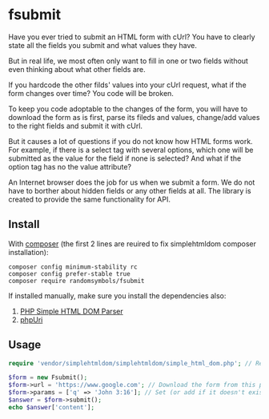 fsubmit
==========================

Have you ever tried to submit an HTML form with cUrl? You have to clearly state all the fields you submit and what values they have. 

But in real life, we most often only want to fill in one or two fields without even thinking about what other fields are.

If you hardcode the other filds' values into your cUrl request, what if the form changes over time? You code will be broken. 

To keep you code adoptable to the changes of the form, you will have to download the form as is first, parse its fileds and values, change/add values to the right fields and submit it with cUrl. 

But it causes a lot of questions if you do not know how HTML forms work. For example, if there is a select tag with several options, which one will be submitted as the value for the field if none is selected? And what if the option tag has no the value attribute?

An Internet browser does the job for us when we submit a form. We do not have to borther about hidden fields or any other fields at all. The library is created to provide the same functionality for API.

Install
-------

With [composer](https://en.wikipedia.org/wiki/Composer_(software)) (the first 2 lines are reuired to fix simplehtmldom composer installation):
```composer
composer config minimum-stability rc
composer config prefer-stable true
composer require randomsymbols/fsubmit
```

If installed manually, make sure you install the dependencies also:
1. [PHP Simple HTML DOM Parser](https://simplehtmldom.sourceforge.io/)
2. [phpUri](https://github.com/monkeysuffrage/phpuri)

Usage
-----

```php
require 'vendor/simplehtmldom/simplehtmldom/simple_html_dom.php'; // Required to fix simplehtmldom composer autoload.

$form = new Fsubmit();
$form->url = 'https://www.google.com'; // Download the form from this page.
$form->params = ['q' => 'John 3:16']; // Set (or add if it doesn't exist) a parameter in the downloaded form.
$answer = $form->submit();
echo $answer['content'];
```
